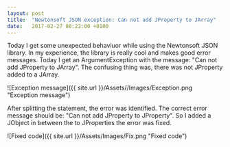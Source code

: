 ```yaml
---
layout: post
title:  "Newtonsoft JSON exception: Can not add JProperty to JArray"
date:   2017-02-27 08:22:00 +0100
---
```


Today I get some unexpected behaviuor while using the Newtonsoft JSON library.
In my experience, the library is really cool and makes good error messages.
Today I get an ArgumentException with the message: "Can not add JProperty to JArray".
The confusing thing was, there was not JProperty added to a JArray.

![Exception message]({{ site.url }}/Assets//Images/Exception.png "Exception message")

After splitting the statement, the error was identified. The correct error message should be: "Can not add JProperty to JProperty".
So I added a JObject in between the to JProperties the error was fixed.

![Fixed code]({{ site.url }}/Assets/Images/Fix.png "Fixed code")

